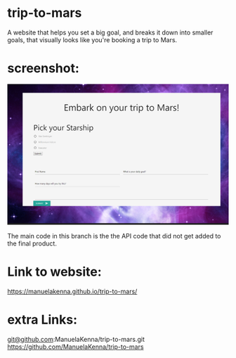 # trip-to-mars
A website that helps you set a big goal, and breaks it down into smaller goals, that visually looks like you're booking a trip to Mars.

# screenshot:
<img src =./assets/images/imagescreenshot.png>

The main code in this branch is the the API code that did not get added to the final product. 


# Link to website:  

https://manuelakenna.github.io/trip-to-mars/



# extra Links:
git@github.com:ManuelaKenna/trip-to-mars.git
https://github.com/ManuelaKenna/trip-to-mars